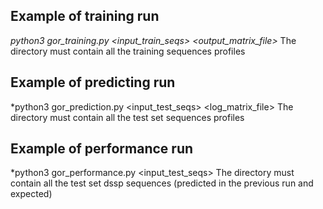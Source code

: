 ## Example of training run
*python3 gor_training.py <input_train_seqs> <directory> <output_matrix_file>*
  The directory must contain all the training sequences profiles
  
## Example of predicting run
*python3 gor_prediction.py <input_test_seqs> <directory> <log_matrix_file>
  The directory must contain all the test set sequences profiles

## Example of performance run
*python3 gor_performance.py <input_test_seqs> <directory>
  The directory must contain all the test set dssp sequences (predicted in the previous run and expected)
